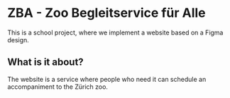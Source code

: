 # ZBA - Zoo Begleitservice für Alle

This is a school project, where we implement a website based on a Figma design.

## What is it about?

The website is a service where people who need it can schedule an accompaniment to the Zürich zoo.
